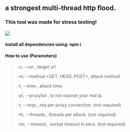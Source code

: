 ## a strongest multi-thread http flood.

### This tool was made for stress testing!

<a align="center"><img align="center" src="https://img.shields.io/badge/javascript-yellow?&style=for-the-badge&logo=javascript&logoColor=white"/></a> &nbsp;   

#### install all dependencies using: npm i
#### How to use (Parameters)

> -u,  --url <url>, target url.
  
  
> -m,  --method <GET, HEAD, POST>, attack method.


> -t,  --time <length>, attack time.
  
  
> -pl, --proxylist <filename>, to not expose your real ip.
  
  
> -r,  --reqs <length>, req per proxy connection. (not required)
  
  
> -th, --threads <length>, threads per attack. (not required)
  
  
> -tm, --timeout <length>, socket timeout in secs. (not required)
